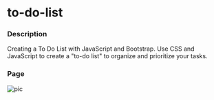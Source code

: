 # to-do-list

### Description
Creating a To Do List with JavaScript and Bootstrap.
Use CSS and JavaScript to create a "to-do list" to organize and prioritize your tasks.


### Page
![pic](https://user-images.githubusercontent.com/98649610/162702163-9f6f02c9-757c-4dc7-a1e0-b2febaaa3b91.JPG)
